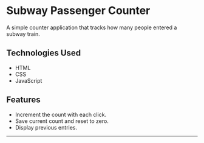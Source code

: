 # Subway Passenger Counter

A simple counter application that tracks how many people entered a subway train.

## Technologies Used
- HTML
- CSS
- JavaScript

## Features
- Increment the count with each click.
- Save current count and reset to zero.
- Display previous entries.

---